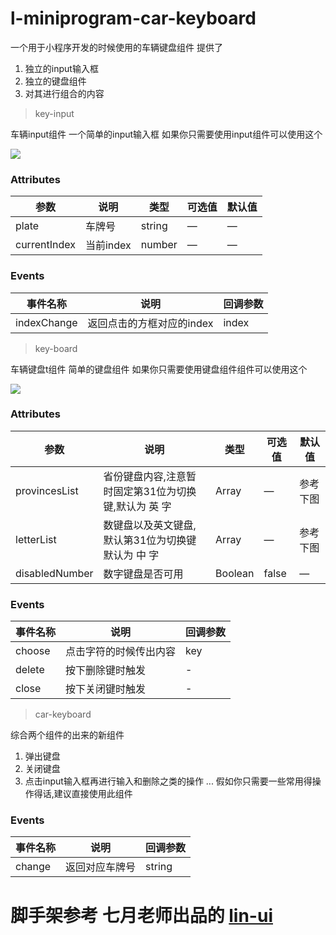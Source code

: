 # l-miniprogram-car-keyboard
一个用于小程序开发的时候使用的车辆键盘组件
提供了
1. 独立的input输入框
2. 独立的键盘组件
3. 对其进行组合的内容

> key-input

车辆input组件
一个简单的input输入框
如果你只需要使用input组件可以使用这个

![](http://aboyl.org/2020-01-01-150227.png)

### Attributes
| 参数      | 说明          | 类型      | 可选值                           | 默认值  |
|---------- |-------------- |---------- |--------------------------------  |-------- |
| plate | 车牌号| string | — | — |
| currentIndex | 当前index| number | — | — |

### Events
| 事件名称 | 说明 | 回调参数 |
|---------- |-------- |---------- |
| indexChange | 返回点击的方框对应的index | index |

> key-board

车辆键盘t组件
简单的键盘组件
如果你只需要使用键盘组件组件可以使用这个

![](http://aboyl.org/2020-01-01-151157.png)

### Attributes
| 参数      | 说明          | 类型      | 可选值                           | 默认值  |
|---------- |-------------- |---------- |--------------------------------  |-------- |
| provincesList | 省份键盘内容,注意暂时固定第31位为切换键,默认为 英 字 | Array | — | 参考下图 |
| letterList | 数键盘以及英文键盘,默认第31位为切换键 默认为 中 字| Array | — | 参考下图 |
| disabledNumber | 数字键盘是否可用| Boolean | false | — |

### Events
| 事件名称 | 说明 | 回调参数 |
|---------- |-------- |---------- |
| choose | 点击字符的时候传出内容 | key |
| delete | 按下删除键时触发 | - |
| close | 按下关闭键时触发 | - |


> car-keyboard

综合两个组件的出来的新组件
1. 弹出键盘
2. 关闭键盘
3. 点击input输入框再进行输入和删除之类的操作
...
假如你只需要一些常用得操作得话,建议直接使用此组件

### Events
| 事件名称 | 说明 | 回调参数 |
|---------- |-------- |---------- |
| change | 返回对应车牌号 | string |



# 脚手架参考 七月老师出品的 [lin-ui](https://github.com/TaleLin/lin-ui)

